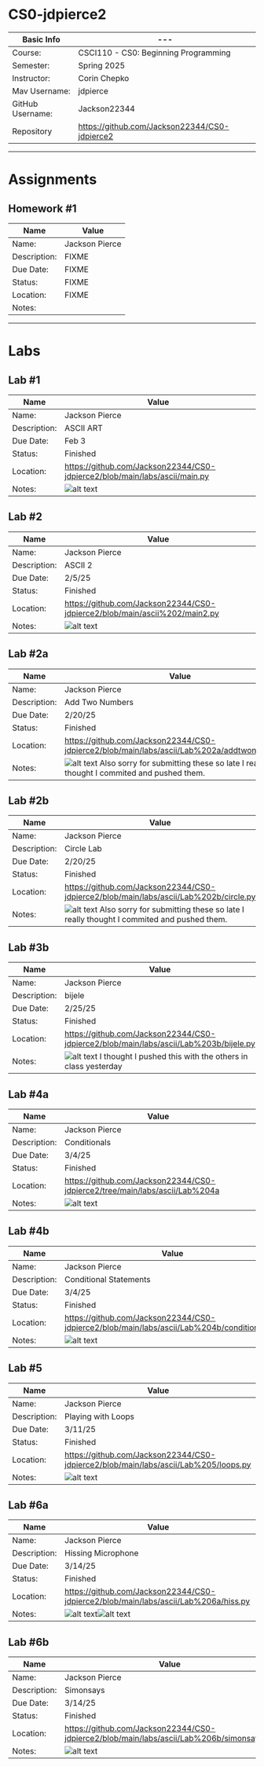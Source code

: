 # CS0-jdpierce2
| Basic Info | --- |
| --- | ---|
| Course: | CSCI110 - CS0: Beginning Programming |
| Semester: | Spring 2025 |
| Instructor: | Corin Chepko |
| Mav Username: | jdpierce |
| GitHub Username: | Jackson22344 |
| Repository | https://github.com/Jackson22344/CS0-jdpierce2 |
_______________________________________________________________________________________________________________
# Assignments
## Homework #1
| Name | Value |
| --- | --- |
| Name: | Jackson Pierce  |
| Description: | FIXME |
| Due Date: | FIXME |
| Status: | FIXME  |
| Location: | FIXME |
| Notes: | |
_______________________________________________________________________________________________________________
# Labs
## Lab #1
| Name | Value |
| --- | --- |
| Name: | Jackson Pierce  |
| Description: | ASCII ART |
| Due Date: | Feb 3 |
| Status: | Finished  |
| Location: | https://github.com/Jackson22344/CS0-jdpierce2/blob/main/labs/ascii/main.py |
| Notes: | ![alt text](<Screenshot (114).png>) |
## Lab #2
| Name | Value |
| --- | --- |
| Name: | Jackson Pierce |
| Description: | ASCII 2 |
| Due Date: | 2/5/25 |
| Status: | Finished |
| Location: | https://github.com/Jackson22344/CS0-jdpierce2/blob/main/ascii%202/main2.py |
| Notes: | ![alt text](<Screenshot (112).png>) |
## Lab #2a
| Name | Value |
| --- | --- |
| Name: | Jackson Pierce |
| Description: | Add Two Numbers |
| Due Date: | 2/20/25 |
| Status: | Finished |
| Location: | https://github.com/Jackson22344/CS0-jdpierce2/blob/main/labs/ascii/Lab%202a/addtwonumbers.py |
| Notes: | ![alt text](<Screenshot (118).png>)     Also sorry for submitting these so late I really thought I commited and pushed them. |
## Lab #2b
| Name | Value |
| --- | --- |
| Name: | Jackson Pierce |
| Description: | Circle Lab |
| Due Date: | 2/20/25 |
| Status: | Finished |
| Location: | https://github.com/Jackson22344/CS0-jdpierce2/blob/main/labs/ascii/Lab%202b/circle.py |
| Notes: | ![alt text](<Screenshot (119).png>)   Also sorry for submitting these so late I really thought I commited and pushed them. |
## Lab #3b
| Name | Value |
| --- | --- |
| Name: | Jackson Pierce |
| Description: | bijele |
| Due Date: | 2/25/25 |
| Status: | Finished |
| Location: | https://github.com/Jackson22344/CS0-jdpierce2/blob/main/labs/ascii/Lab%203b/bijele.py |
| Notes: | ![alt text](<Screenshot (121).png>) I thought I pushed this with the others in class yesterday |
## Lab #4a
| Name | Value |
| --- | --- |
| Name: | Jackson Pierce |
| Description: | Conditionals |
| Due Date: | 3/4/25 |
| Status: | Finished |
| Location: | https://github.com/Jackson22344/CS0-jdpierce2/tree/main/labs/ascii/Lab%204a |
| Notes: | ![alt text](<Screenshot (122).png>) |
## Lab #4b
| Name | Value |
| --- | --- |
| Name: | Jackson Pierce |
| Description: | Conditional Statements |
| Due Date: | 3/4/25 |
| Status: | Finished |
| Location: | https://github.com/Jackson22344/CS0-jdpierce2/blob/main/labs/ascii/Lab%204b/conditionals.py |
| Notes: | ![alt text](<Screenshot (123).png>) |
## Lab #5
| Name | Value |
| --- | --- |
| Name: | Jackson Pierce |
| Description: | Playing with Loops |
| Due Date: | 3/11/25 |
| Status: | Finished |
| Location: | https://github.com/Jackson22344/CS0-jdpierce2/blob/main/labs/ascii/Lab%205/loops.py |
| Notes: | ![alt text](<Screenshot (126).png>) |
## Lab #6a
| Name | Value |
| --- | --- |
| Name: | Jackson Pierce |
| Description: | Hissing Microphone |
| Due Date: | 3/14/25 |
| Status: | Finished |
| Location: | https://github.com/Jackson22344/CS0-jdpierce2/blob/main/labs/ascii/Lab%206a/hiss.py |
| Notes: | ![alt text](<Screenshot (128).png>)![alt text](<Screenshot (129).png>) |
## Lab #6b
| Name | Value |
| --- | --- |
| Name: | Jackson Pierce |
| Description: | Simonsays |
| Due Date: | 3/14/25 |
| Status: | Finished |
| Location: | https://github.com/Jackson22344/CS0-jdpierce2/blob/main/labs/ascii/Lab%206b/simonsays.py |
| Notes: | ![alt text](<Screenshot (130)-3.png>) |